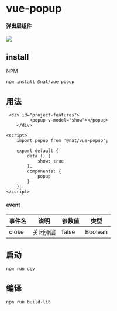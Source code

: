 # vue-popup
#### 弹出层组件
![](//cdn.51talk.com/apollo/images/5ab7bbbcbfb12ee14319b491ffea686c.png)
## install
NPM
```
npm install @nat/vue-popup
```
## 用法
```
 <div id="project-features">
         <popup v-model="show"></popup>
    </div>
```
```
<script>
    import popup from '@nat/vue-popup';

    export default {
        data () {
            show: true
        },
        components: {
            popup
        }
    };
</script>
```
#### event
事件名 | 说明 | 参数值 | 类型
---|---|---|---
close | 关闭弹层| false | Boolean
## 启动
```
npm run dev
```
## 编译
```
npm run build-lib
```
